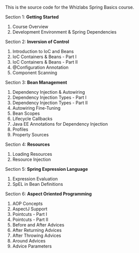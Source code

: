 This is the source code for the Whizlabs Spring Basics course.

Section 1: **Getting Started**
1. Course Overview
2. Development Environment & Spring Dependencies

Section 2: **Inversion of Control**
1. Introduction to IoC and Beans
2. IoC Containers & Beans - Part I
3. IoC Containers & Beans - Part II
4. @Configuration Annotation
5. Component Scanning

Section 3: **Bean Management**
1. Dependency Injection & Autowiring
2. Dependency Injection Types - Part I
3. Dependency Injection Types - Part II
4. Autowiring Fine-Tuning
5. Bean Scopes
6. Lifecycle Callbacks
7. Java EE Annotations for Dependency Injection
8. Profiles
9. Property Sources

Section 4: **Resources**
1. Loading Resources
2. Resource Injection

Section 5: **Spring Expression Language**
1. Expression Evaluation
2. SpEL in Bean Definitions

Section 6: **Aspect Oriented Programming**
1. AOP Concepts
2. AspectJ Support
3. Pointcuts - Part I
4. Pointcuts - Part II
5. Before and After Advices
6. After Returning Advices
7. After Throwing Advices
8. Around Advices
9. Advice Parameters